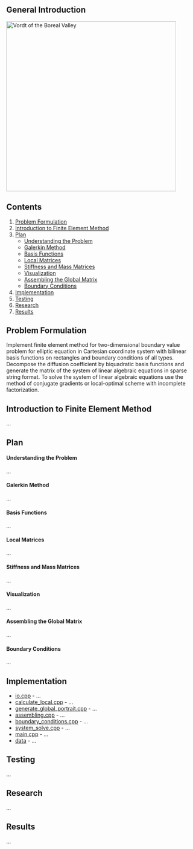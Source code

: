 ## General Introduction
<a href="https://www.youtube.com/watch?v=nxXcuDAv7Ss&t=107s"><img src="https://github.com/lenferdetroud/misc/blob/master/university/vordt_of_the_boreal_valley.png" alt="Vordt of the Boreal Valley" width="450"/></a>  

## Contents
1. [Problem Formulation](https://github.com/lenferdetroud/finite-element-method#problem-formulation)
2. [Introduction to Finite Element Method](https://github.com/lenferdetroud/finite-element-method#introduction-to-finite-element-method)
3. [Plan](https://github.com/lenferdetroud/finite-element-method#plan)
    * [Understanding the Problem](https://github.com/lenferdetroud/finite-element-method#understanding-the-problem)
    * [Galerkin Method](https://github.com/lenferdetroud/finite-element-method#galerkin-method)
    * [Basis Functions](https://github.com/lenferdetroud/finite-element-method#basis-functions)
    * [Local Matrices](https://github.com/lenferdetroud/finite-element-method#local-matrices)
    * [Stiffness and Mass Matrices](https://github.com/lenferdetroud/finite-element-method#stiffness-and-mass-matrices)
    * [Visualization](https://github.com/lenferdetroud/finite-element-method#visualization)
    * [Assembling the Global Matrix](https://github.com/lenferdetroud/finite-element-method#assembling-the-global-matrix)
    * [Boundary Conditions](https://github.com/lenferdetroud/finite-element-method#boundary-conditions)
4. [Implementation](https://github.com/lenferdetroud/finite-element-method#implementation)
5. [Testing](https://github.com/lenferdetroud/finite-element-method#testing)
6. [Research](https://github.com/lenferdetroud/finite-element-method#research)
7. [Results](https://github.com/lenferdetroud/finite-element-method#results)

## Problem Formulation
Implement finite element method for two-dimensional boundary value problem for elliptic equation in Cartesian coordinate system with bilinear basis functions on rectangles and boundary conditions of all types. Decompose the diffusion coefficient by biquadratic basis functions and generate the matrix of the system of linear algebraic equations in sparse string format. To solve the system of linear algebraic equations use the method of conjugate gradients or local-optimal scheme with incomplete factorization.
## Introduction to Finite Element Method
...
## Plan
#### Understanding the Problem
...
#### Galerkin Method
...
#### Basis Functions 
...
#### Local Matrices
...
#### Stiffness and Mass Matrices
...
#### Visualization
...
#### Assembling the Global Matrix
...
#### Boundary Conditions 
...
## Implementation
- [io.cpp](https://github.com/lenferdetroud/finite-element-method/blob/main/io.cpp) - ...  
- [calculate\_local.cpp](https://github.com/lenferdetroud/finite-element-method/blob/main/calculate_local.cpp) - ...   
- [generate\_global\_portrait.cpp](https://github.com/lenferdetroud/finite-element-method/blob/main/generate_global_portrait.cpp) - ...  
- [assembling.cpp](https://github.com/lenferdetroud/finite-element-method/blob/main/assembling.cpp) - ...  
- [boundary\_conditions.cpp](https://github.com/lenferdetroud/finite-element-method/blob/main/boundary_conditions.cpp) - ...  
- [system\_solve.cpp](https://github.com/lenferdetroud/finite-element-method/blob/main/system_solve.cpp) - ...  
- [main.cpp](https://github.com/lenferdetroud/finite-element-method/blob/main/main.cpp) - ...  
- [data](https://github.com/lenferdetroud/finite-element-method/blob/main/data) - ... 
## Testing
...
## Research
...
## Results
...

